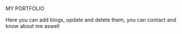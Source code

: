 MY PORTFOLIO

Here you can add blogs, update and delete them, you can contact and know about me aswell
